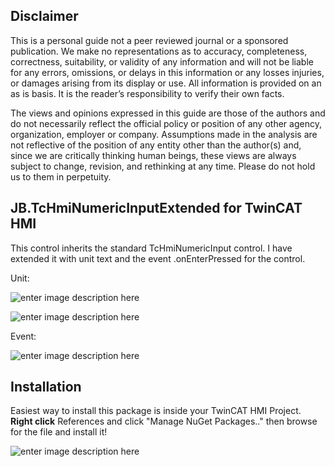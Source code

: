 ## Disclaimer
This is a personal guide not a peer reviewed journal or a sponsored publication. We make
no representations as to accuracy, completeness, correctness, suitability, or validity of any
information and will not be liable for any errors, omissions, or delays in this information or any
losses injuries, or damages arising from its display or use. All information is provided on an as
is basis. It is the reader’s responsibility to verify their own facts.

The views and opinions expressed in this guide are those of the authors and do not
necessarily reflect the official policy or position of any other agency, organization, employer or
company. Assumptions made in the analysis are not reflective of the position of any entity
other than the author(s) and, since we are critically thinking human beings, these views are
always subject to change, revision, and rethinking at any time. Please do not hold us to them
in perpetuity.

## JB.TcHmiNumericInputExtended for TwinCAT HMI

This control inherits the standard TcHmiNumericInput control. 
I have extended it with unit text and the event .onEnterPressed for the control. 

Unit:

![enter image description here](https://user-images.githubusercontent.com/75740551/151819325-f0f5a0c2-296c-4cdd-9faf-956346b56765.png)

![enter image description here](https://user-images.githubusercontent.com/75740551/151829083-cee081e8-0e87-4f6f-ac5c-0bfe7524e532.png)

Event:

![enter image description here](https://user-images.githubusercontent.com/75740551/101651374-492c7b00-3a3d-11eb-836c-ea8cd9bda0d7.png)

## Installation
Easiest way to install this package is inside your TwinCAT HMI Project. 
**Right click** References and click "Manage NuGet Packages.." then browse for the file and install it! 

![enter image description here](https://user-images.githubusercontent.com/75740551/101645035-32cef100-3a36-11eb-88f4-eeaccd3366d6.png)

